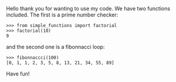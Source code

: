 Hello thank you for wanting to use my code. We have two functions included. The first is a prime number checker:

    >>> from simple_functions import factorial
    >>> factorial(10)
    9

and the second one is a fibonnacci loop:

    >>> fibonnaccci(100)
    [0, 1, 1, 2, 3, 5, 8, 13, 21, 34, 55, 89]

Have fun!
